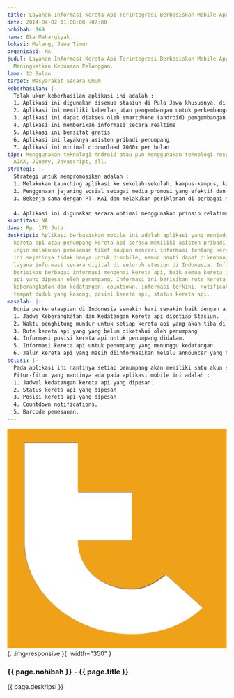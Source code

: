 ```yaml
---
title: Layanan Informasi Kereta Api Terintegrasi Berbasiskan Mobile Application
date: 2014-04-02 11:08:00 +07:00
nohibah: 169
nama: Eka Mahargiyak
lokasi: Malang, Jawa Timur
organisasi: NA
judul: Layanan Informasi Kereta Api Terintegrasi Berbasiskan Mobile Application untuk
  Meningkatkan Kepuasan Pelanggan.
lama: 12 Bulan
target: Masyarakat Secara Umum
keberhasilan: |-
  Tolak ukur keberhasilan aplikasi ini adalah :
  1. Aplikasi ini digunakan disemua stasiun di Pula Jawa khususnya, di Indonesia umumnya
  2. Aplikasi ini memiliki keberlanjutan pengembangan untuk perkembangan teknologi informasi untuk transportasi umum seperti kereta api.
  3. Aplikasi ini dapat diakses oleh smartphone (android) pengembangan lebih lanjut untuk iOS.
  4. Aplikasi ini memberikan informasi secara realtime
  5. Aplikasi ini bersifat gratis
  6. Aplikasi ini layaknya asisten pribadi penumpang.
  7. Aplikasi ini minimal didownload 7000x per bulan
tipe: Menggunakan teknologi Android atau pun menggunakan teknologi responne site seperti
  AJAX, JQuery, Javascript, dll.
strategi: |-
  Strategi untuk mempromosikan adalah :
  1. Melakukan Launching aplikasi ke sekolah-sekolah, kampus-kampus, kantor-kantor.
  2. Penggunaan jejaring sosial sebagai media promosi yang efektif dan efisien
  3. Bekerja sama dengan PT. KAI dan melakukan periklanan di berbagai media

  4. Aplikasi ini digunakan secara optimal menggunakan prinsip relatime information
kuantitas: NA
dana: Rp. 170 Juta
deskripsi: Aplikasi berbasiskan mobile ini adalah aplikasi yang menjadikan pelanggan
  kereta api atau penumpang kereta api serasa memiliki asisten pribadi ketika mereka
  ingin melakukan pemesanan tiket maupun mencari informasi tentang kereta api. Aplikasi
  ini sejatinya tidak hanya untuk dimobile, namun nanti dapat dikembangkan menjadi
  layana informasi secara digital di seluruh stasiun di Indonesia. Informasi ini nantinya
  berisikan berbagai informasi mengenai kereta api, baik semua kereta api maupun kereta
  api yang dipesan oleh penumpang. Informasi ini berisikan rute kereta api, jalur,
  keberangkatan dan kedatangan, countdown, informasi terkini, notifications, posisi
  tempat duduk yang kosong, posisi kereta api, status kereta api.
masalah: |-
  Dunia perkeretaapian di Indonesia semakin hari semakin baik dengan adanya pelayanan di kereta api yang semakin memanjakan penumpang seperti penambahan AC disetiap gerbong dan kebersihan kereta api yang terjaga. Namun, kita sebagai penumpang, terkadang menjadi seorang yang seperti orang yang kebingungan ketika kita berada di stasiun. Benar, kebingungan tersebut dikarenakan layanan informasi kereta api masih belum mengcover kebutuhan penumpang. informasi-informasi tersebut adalah tentang :
  1. Jadwa Keberangkatan dan Kedatangan Kereta api disetiap Stasiun.
  2. Waktu penghitung mundur untuk setiap kereta api yang akan tiba di stasiun.
  3. Rute kereta api yang yang belum diketahui oleh penumpang
  4. Informasi posisi kereta api untuk penumpang didalam.
  5. Informasi kereta api untuk penumpang yang menunggu kedatangan.
  6. Jalur kereta api yang masih diinformasikan melalu announcer yang terkadang suaranya tidak jelas.
solusi: |-
  Pada aplikasi ini nantinya setiap penumpang akan memiliki satu akun sebagai akun penumpang yang dapat digunakan tanpa ada batas waktu expired, namun akan ada mekanisme registrasi ulang untuk mengupdate data pribadi. satiap akun nantinya akan terhubung secara Online jika posisi smartphone yang dibawa penumpang tidak berada di stasiun.
  Fitur-fitur yang nantinya ada pada aplikasi mobile ini adalah :
  1. Jadwal kedatangan kereta api yang dipesan.
  2. Status kereta api yang dipesan
  3. Posisi kereta api yang dipesan
  4. Countdown notifications.
  5. Barcode pemesanan.
---
```


![169](/static/img/hibahcms/169.png){: .img-responsive }{: width="350" }

### {{ page.nohibah }} - {{ page.title }}

{{ page.deskripsi }}
